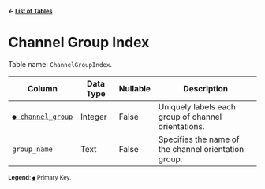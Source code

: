 <sup>**← [List of Tables](../README.md#metadatabase-schema)**</sup>

# Channel Group Index

Table name: `ChannelGroupIndex`.

| Column                                      | Data Type | Nullable | Description                                          |
| ------------------------------------------- | --------- | -------- | ---------------------------------------------------- |
| [`● channel_group`](channel_group_index.md) | Integer   | False    | Uniquely labels each group of channel orientations.  |
| `group_name`                                | Text      | False    | Specifies the name of the channel orientation group. |

<sup>**Legend**: [`●`](channel_group_index.md) Primary Key.</sup>
